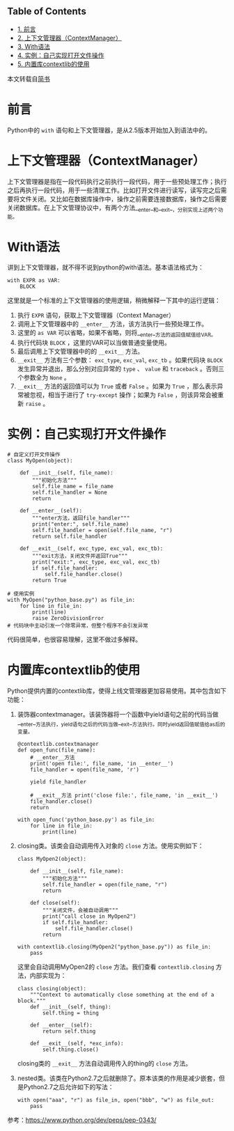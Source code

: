<div id="table-of-contents">
<h2>Table of Contents</h2>
<div id="text-table-of-contents">
<ul>
<li><a href="#sec-1">1. 前言</a></li>
<li><a href="#sec-2">2. 上下文管理器（ContextManager）</a></li>
<li><a href="#sec-3">3. With语法</a></li>
<li><a href="#sec-4">4. 实例：自己实现打开文件操作</a></li>
<li><a href="#sec-5">5. 内置库contextlib的使用</a></li>
</ul>
</div>
</div>

本文转载自[简书](https://zhuanlan.zhihu.com/p/24709718)

# 前言<a id="sec-1" name="sec-1"></a>

Python中的 `with` 语句和上下文管理器，是从2.5版本开始加入到语法中的。

# 上下文管理器（ContextManager）<a id="sec-2" name="sec-2"></a>

上下文管理器是指在一段代码执行之前执行一段代码，用于一些预处理工作；执行之后再执行一段代码，用于一些清理工作。比如打开文件进行读写，读写完之后需要将文件关闭。又比如在数据库操作中，操作之前需要连接数据库，操作之后需要关闭数据库。在上下文管理协议中，有两个方法\_<sub>enter</sub>\_<sub>和</sub>\_<sub>exit</sub>\_<sub>，分别实现上述两个功能。</sub>

# With语法<a id="sec-3" name="sec-3"></a>

讲到上下文管理器，就不得不说到python的with语法。基本语法格式为：

    with EXPR as VAR:
        BLOCK

这里就是一个标准的上下文管理器的使用逻辑，稍微解释一下其中的运行逻辑：

1.  执行 `EXPR` 语句，获取上下文管理器（Context Manager）
2.  调用上下文管理器中的 `__enter__` 方法，该方法执行一些预处理工作。
3.  这里的 `as VAR` 可以省略，如果不省略，则将\_<sub>enter</sub>\_<sub>方法的返回值赋值给VAR。</sub>
4.  执行代码块 `BLOCK` ，这里的VAR可以当做普通变量使用。
5.  最后调用上下文管理器中的的 `__exit__` 方法。
6.  `__exit__` 方法有三个参数： `exc_type`, `exc_val`, `exc_tb` 。如果代码块 `BLOCK` 发生异常并退出，那么分别对应异常的 `type` 、 `value` 和 `traceback` 。否则三个参数全为 `None` 。
7.  `__exit__` 方法的返回值可以为 `True` 或者 `False` 。如果为 `True` ，那么表示异常被忽视，相当于进行了 `try-except` 操作；如果为 `False` ，则该异常会被重新 `raise` 。

# 实例：自己实现打开文件操作<a id="sec-4" name="sec-4"></a>

    # 自定义打开文件操作 
    class MyOpen(object): 
    
        def __init__(self, file_name): 
            """初始化方法""" 
            self.file_name = file_name 
            self.file_handler = None 
            return 
    
        def __enter__(self): 
            """enter方法，返回file_handler""" 
            print("enter:", self.file_name) 
            self.file_handler = open(self.file_name, "r") 
            return self.file_handler 
    
        def __exit__(self, exc_type, exc_val, exc_tb): 
            """exit方法，关闭文件并返回True""" 
            print("exit:", exc_type, exc_val, exc_tb) 
            if self.file_handler: 
                self.file_handler.close() 
            return True 
    
    # 使用实例 
    with MyOpen("python_base.py") as file_in: 
        for line in file_in: 
            print(line) 
            raise ZeroDivisionError 
    # 代码块中主动引发一个除零异常，但整个程序不会引发异常

代码很简单，也很容易理解，这里不做过多解释。

# 内置库contextlib的使用<a id="sec-5" name="sec-5"></a>

Python提供内置的contextlib库，使得上线文管理器更加容易使用。其中包含如下功能：

1.  装饰器contextmanager。该装饰器将一个函数中yield语句之前的代码当做\_<sub>enter</sub>\_<sub>方法执行，yield语句之后的代码当做</sub>\_<sub>exit</sub>\_<sub>方法执行。同时yield返回值赋值给as后的变量。</sub>
    
    ```
    @contextlib.contextmanager 
    def open_func(file_name): 
        # __enter__方法 
        print('open file:', file_name, 'in __enter__') 
        file_handler = open(file_name, 'r') 
    
        yield file_handler 
    
        # __exit__方法 print('close file:', file_name, 'in __exit__') 
        file_handler.close() 
        return 
    
    with open_func('python_base.py') as file_in: 
        for line in file_in: 
            print(line)
    ```

1.  closing类。该类会自动调用传入对象的 `close` 方法。使用实例如下：

    ```
    class MyOpen2(object): 
    
        def __init__(self, file_name): 
            """初始化方法""" 
            self.file_handler = open(file_name, "r") 
            return 
    
        def close(self): 
            """关闭文件，会被自动调用""" 
            print("call close in MyOpen2") 
            if self.file_handler: 
                self.file_handler.close() 
            return 
    
    with contextlib.closing(MyOpen2("python_base.py")) as file_in: 
        pass
    ```

    这里会自动调用MyOpen2的 `close` 方法。我们查看 `contextlib.closing` 方法，内部实现为：

    ```
    class closing(object): 
        """Context to automatically close something at the end of a block.""" 
        def __init__(self, thing): 
            self.thing = thing 
    
        def __enter__(self): 
            return self.thing 
    
        def __exit__(self, *exc_info): 
            self.thing.close()
    ```

    closing类的 `__exit__` 方法自动调用传入的thing的 `close` 方法。

1.  nested类。该类在Python2.7之后就删除了。原本该类的作用是减少嵌套，但是Python2.7之后允许如下的写法：

    ```
    with open("aaa", "r") as file_in, open("bbb", "w") as file_out:
        pass
    ```

参考：<https://www.python.org/dev/peps/pep-0343/>
